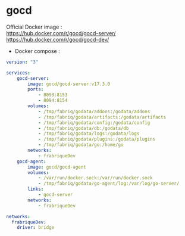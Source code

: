 gocd
==============

Official Docker image :  
https://hub.docker.com/r/gocd/gocd-server/
https://hub.docker.com/r/gocd/gocd-dev/

* Docker compose :

```yml
version: "3"

services:
    gocd-server:
        image: gocd/gocd-server:v17.3.0
        ports:
            - 8093:8153
            - 8094:8154
        volumes:
            - /tmp/fabriq/godata/addons:/godata/addons
            - /tmp/fabriq/godata/artifacts:/godata/artifacts
            - /tmp/fabriq/godata/config:/godata/config
            - /tmp/fabriq/godata/db:/godata/db
            - /tmp/fabriq/godata/logs:/godata/logs
            - /tmp/fabriq/godata/plugins:/godata/plugins 	
            - /tmp/fabriq/godata/go:/home/go
        networks:
            - frabriqueDev  
    gocd-agent:
        image: gocd/gocd-agent
        volumes:
            - /var/run/docker.sock:/var/run/docker.sock
            - /tmp/fabriq/godata/go-agent/log:/var/log/go-server/
        links:
            - gocd-server
        networks:
            - frabriqueDev  

networks:
  frabriqueDev:
    driver: bridge
```